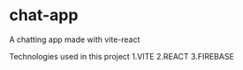 # chat-app

A chatting app made with vite-react

Technologies used in this project
1.VITE
2.REACT
3.FIREBASE
